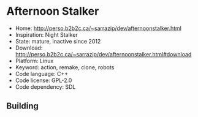 # Afternoon Stalker

- Home: http://perso.b2b2c.ca/~sarrazip/dev/afternoonstalker.html
- Inspiration: Night Stalker
- State: mature, inactive since 2012
- Download: http://perso.b2b2c.ca/~sarrazip/dev/afternoonstalker.html#download
- Platform: Linux
- Keyword: action, remake, clone, robots
- Code language: C++
- Code license: GPL-2.0
- Code dependency: SDL

## Building
